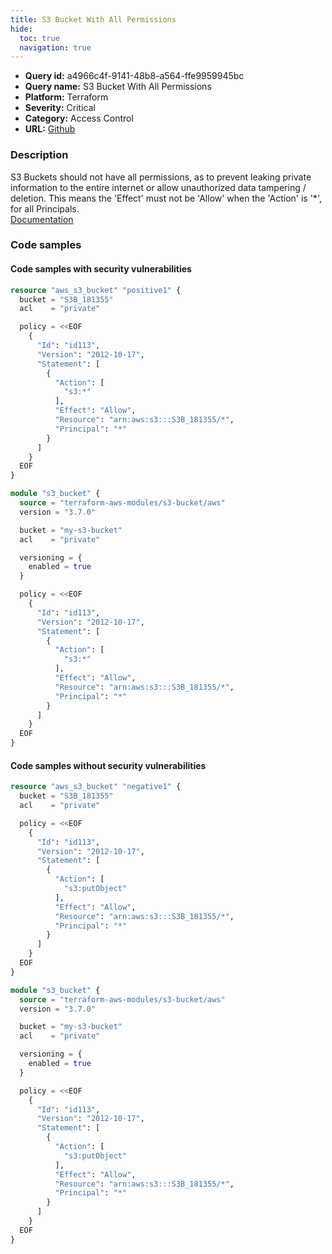 ```yaml
---
title: S3 Bucket With All Permissions
hide:
  toc: true
  navigation: true
---
```


<style>
  .highlight .hll {
    background-color: #ff171742;
  }
  .md-content {
    max-width: 1100px;
    margin: 0 auto;
  }
</style>

-   **Query id:** a4966c4f-9141-48b8-a564-ffe9959945bc
-   **Query name:** S3 Bucket With All Permissions
-   **Platform:** Terraform
-   **Severity:** <span style="color:None">Critical</span>
-   **Category:** Access Control
-   **URL:** [Github](https://github.com/Checkmarx/kics/tree/master/assets/queries/terraform/aws/s3_bucket_with_all_permissions)

### Description
S3 Buckets should not have all permissions, as to prevent leaking private information to the entire internet or allow unauthorized data tampering / deletion. This means the 'Effect' must not be 'Allow' when the 'Action' is '*', for all Principals.<br>
[Documentation](https://registry.terraform.io/providers/hashicorp/aws/latest/docs/resources/s3_bucket)

### Code samples
#### Code samples with security vulnerabilities
```tf title="Positive test num. 1 - tf file" hl_lines="5"
resource "aws_s3_bucket" "positive1" {
  bucket = "S3B_181355"
  acl    = "private"

  policy = <<EOF
	{
	  "Id": "id113",
	  "Version": "2012-10-17",
	  "Statement": [
		{
		  "Action": [
			"s3:*"
		  ],
		  "Effect": "Allow",
		  "Resource": "arn:aws:s3:::S3B_181355/*",
		  "Principal": "*"
		}
	  ]
	}
  EOF
}

```
```tf title="Positive test num. 2 - tf file" hl_lines="12"
module "s3_bucket" {
  source = "terraform-aws-modules/s3-bucket/aws"
  version = "3.7.0"

  bucket = "my-s3-bucket"
  acl    = "private"

  versioning = {
    enabled = true
  }

  policy = <<EOF
	{
	  "Id": "id113",
	  "Version": "2012-10-17",
	  "Statement": [
		{
		  "Action": [
			"s3:*"
		  ],
		  "Effect": "Allow",
		  "Resource": "arn:aws:s3:::S3B_181355/*",
		  "Principal": "*"
		}
	  ]
	}
  EOF
}

```


#### Code samples without security vulnerabilities
```tf title="Negative test num. 1 - tf file"
resource "aws_s3_bucket" "negative1" {
  bucket = "S3B_181355"
  acl    = "private"

  policy = <<EOF
	{
	  "Id": "id113",
	  "Version": "2012-10-17",
	  "Statement": [
		{
		  "Action": [
			"s3:putObject"
		  ],
		  "Effect": "Allow",
		  "Resource": "arn:aws:s3:::S3B_181355/*",
		  "Principal": "*"
		}
	  ]
	}
  EOF
}

```
```tf title="Negative test num. 2 - tf file"
module "s3_bucket" {
  source = "terraform-aws-modules/s3-bucket/aws"
  version = "3.7.0"

  bucket = "my-s3-bucket"
  acl    = "private"

  versioning = {
    enabled = true
  }

  policy = <<EOF
	{
	  "Id": "id113",
	  "Version": "2012-10-17",
	  "Statement": [
		{
		  "Action": [
			"s3:putObject"
		  ],
		  "Effect": "Allow",
		  "Resource": "arn:aws:s3:::S3B_181355/*",
		  "Principal": "*"
		}
	  ]
	}
  EOF
}

```
